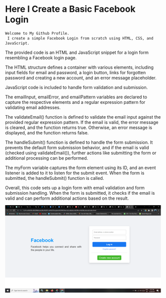 # Here I Create a Basic Facebook Login

```
Welcome to My Github Profile.
 I create a simple Facebook Login from scratch using HTML, CSS, and JavaScript.
```
The provided code is an HTML and JavaScript snippet for a login form resembling a Facebook login page.

The HTML structure defines a container with various elements, including input fields for email and password, a login button, links for forgotten password and creating a new account, and an error message placeholder.

JavaScript code is included to handle form validation and submission.

The emailInput, emailError, and emailPattern variables are declared to capture the respective elements and a regular expression pattern for validating email addresses.

The validateEmail() function is defined to validate the email input against the provided regular expression pattern. If the email is valid, the error message is cleared, and the function returns true. Otherwise, an error message is displayed, and the function returns false.

The handleSubmit() function is defined to handle the form submission. It prevents the default form submission behavior, and if the email is valid (checked using validateEmail()), further actions like submitting the form or additional processing can be performed.

The myForm variable captures the form element using its ID, and an event listener is added to it to listen for the submit event. When the form is submitted, the handleSubmit() function is called.

Overall, this code sets up a login form with email validation and form submission handling. When the form is submitted, it checks if the email is valid and can perform additional actions based on the result.


![image](https://github.com/ParagUnhale1998/Facebook-Basic-Login/blob/main/Preview.png)
